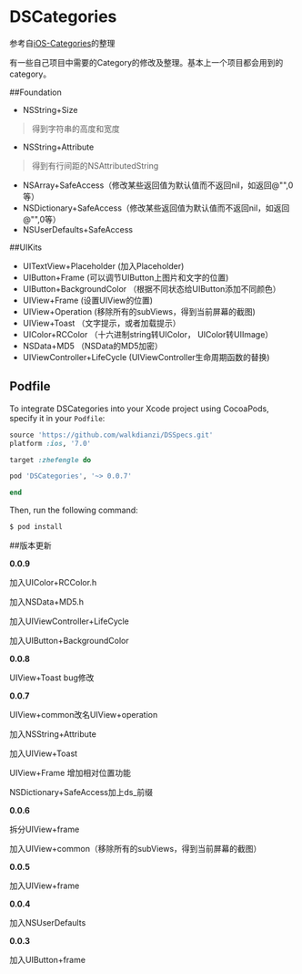 # DSCategories

参考自[iOS-Categories](https://github.com/shaojiankui/iOS-Categories)的整理

有一些自己项目中需要的Category的修改及整理。基本上一个项目都会用到的category。

##Foundation

- NSString+Size  

 > 得到字符串的高度和宽度

- NSString+Attribute
 
 > 得到有行间距的NSAttributedString

- NSArray+SafeAccess（修改某些返回值为默认值而不返回nil，如返回@"",0等）
- NSDictionary+SafeAccess（修改某些返回值为默认值而不返回nil，如返回@"",0等）
- NSUserDefaults+SafeAccess

##UIKits

- UITextView+Placeholder (加入Placeholder)
- UIButton+Frame (可以调节UIButton上图片和文字的位置)
- UIButton+BackgroundColor （根据不同状态给UIButton添加不同颜色）
- UIView+Frame (设置UIView的位置)
- UIView+Operation (移除所有的subViews，得到当前屏幕的截图)
- UIView+Toast （文字提示，或者加载提示）
- UIColor+RCColor （十六进制string转UIColor， UIColor转UIImage）
- NSData+MD5 （NSData的MD5加密）
- UIViewController+LifeCycle (UIViewController生命周期函数的替换)

## Podfile

To integrate DSCategories into your Xcode project using CocoaPods, specify it in your `Podfile`:

```ruby
source 'https://github.com/walkdianzi/DSSpecs.git'
platform :ios, '7.0'

target :zhefengle do

pod 'DSCategories', '~> 0.0.7'

end
```

Then, run the following command:

```bash
$ pod install
```

##版本更新

 **0.0.9**

 加入UIColor+RCColor.h

 加入NSData+MD5.h

 加入UIViewController+LifeCycle
 
 加入UIButton+BackgroundColor

 **0.0.8**

 UIView+Toast bug修改 

 **0.0.7**

 UIView+common改名UIView+operation
 
 加入NSString+Attribute

 加入UIView+Toast

 UIView+Frame 增加相对位置功能

 NSDictionary+SafeAccess加上ds_前缀
 
 **0.0.6**
 
 拆分UIView+frame
 
 加入UIView+common（移除所有的subViews，得到当前屏幕的截图）
 
 **0.0.5**

 加入UIView+frame

 **0.0.4**

 加入NSUserDefaults

 **0.0.3**
 
 加入UIButton+frame

